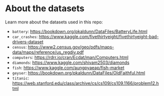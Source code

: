 # About the datasets

Learn more about the datasets used in this repo:

- `battery`: https://bookdown.org/pkaldunn/DataFiles/BatteryLife.html  
- `car_crashes`: https://www.kaggle.com/fivethirtyeight/fivethirtyeight-bad-drivers-dataset
- `census`: https://www2.census.gov/geo/pdfs/maps-data/maps/reference/us_regdiv.pdf 
- `computers`: https://rdrr.io/cran/Ecdat/man/Computers.html
- `diamonds`: https://www.kaggle.com/shivam2503/diamonds
- `fish`: https://www.kaggle.com/aungpyaeap/fish-market  
- `geyser`: https://bookdown.org/pkaldunn/DataFiles/OldFaithful.html
- `titanic`: https://web.stanford.edu/class/archive/cs/cs109/cs109.1166/problem12.html